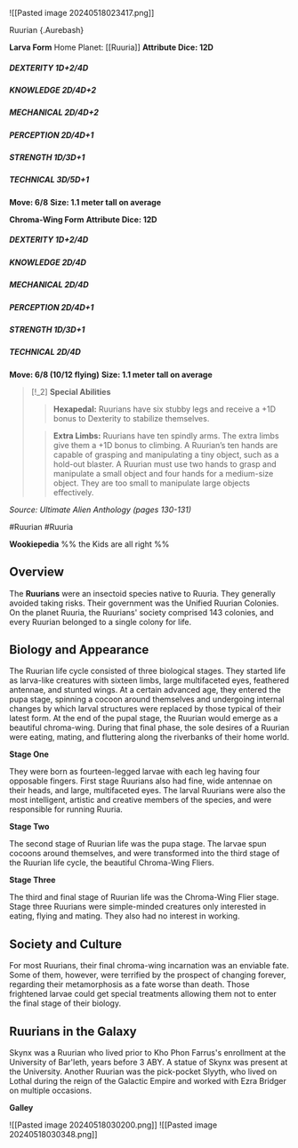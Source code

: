 ![[Pasted image 20240518023417.png]]

Ruurian {.Aurebash}

**Larva Form**
Home Planet: [[Ruuria]]
**Attribute Dice: 12D**
##### DEXTERITY 1D+2/4D
##### KNOWLEDGE 2D/4D+2
##### MECHANICAL 2D/4D+2
##### PERCEPTION 2D/4D+1
##### STRENGTH 1D/3D+1
##### TECHNICAL 3D/5D+1
**Move: 6/8**
**Size: 1.1 meter tall on average**

**Chroma-Wing Form**
**Attribute Dice: 12D**
##### DEXTERITY 1D+2/4D
##### KNOWLEDGE 2D/4D
##### MECHANICAL 2D/4D
##### PERCEPTION 2D/4D+1
##### STRENGTH 1D/3D+1
##### TECHNICAL 2D/4D
**Move: 6/8 (10/12 flying)**
**Size: 1.1 meter tall on average**

> [!_2] 
> **Special Abilities**
> > **Hexapedal:** Ruurians have six stubby legs and receive a +1D bonus to Dexterity to stabilize themselves.
> 
> > **Extra Limbs:** Ruurians have ten spindly arms. The extra limbs give them a +1D bonus to climbing. A Ruurian’s ten hands are capable of grasping and manipulating a tiny object, such as a hold-out blaster. A Ruurian must use two hands to grasp and manipulate a small object and four hands for a medium-size object. They are too small to manipulate large objects effectively.
> 

*Source: Ultimate Alien Anthology (pages 130-131)*

 #Ruurian #Ruuria
 
**Wookiepedia**
%% the Kids are all right %%
## Overview

The **Ruurians** were an insectoid species native to Ruuria. They generally avoided taking risks. Their government was the Unified Ruurian Colonies. On the planet Ruuria, the Ruurians' society comprised 143 colonies, and every Ruurian belonged to a single colony for life.

## Biology and Appearance

The Ruurian life cycle consisted of three biological stages. They started life as larva-like creatures with sixteen limbs, large multifaceted eyes, feathered antennae, and stunted wings. At a certain advanced age, they entered the pupa stage, spinning a cocoon around themselves and undergoing internal changes by which larval structures were replaced by those typical of their latest form. At the end of the pupal stage, the Ruurian would emerge as a beautiful chroma-wing. During that final phase, the sole desires of a Ruurian were eating, mating, and fluttering along the riverbanks of their home world.

**Stage One**

They were born as fourteen-legged larvae with each leg having four opposable fingers. First stage Ruurians also had fine, wide antennae on their heads, and large, multifaceted eyes. The larval Ruurians were also the most intelligent, artistic and creative members of the species, and were responsible for running Ruuria.

**Stage Two**

The second stage of Ruurian life was the pupa stage. The larvae spun cocoons around themselves, and were transformed into the third stage of the Ruurian life cycle, the beautiful Chroma-Wing Fliers.

**Stage Three**

The third and final stage of Ruurian life was the Chroma-Wing Flier stage. Stage three Ruurians were simple-minded creatures only interested in eating, flying and mating. They also had no interest in working.

## Society and Culture

For most Ruurians, their final chroma-wing incarnation was an enviable fate. Some of them, however, were terrified by the prospect of changing forever, regarding their metamorphosis as a fate worse than death. Those frightened larvae could get special treatments allowing them not to enter the final stage of their biology.

## Ruurians in the Galaxy

Skynx was a Ruurian who lived prior to Kho Phon Farrus's enrollment at the University of Bar'leth, years before 3 ABY. A statue of Skynx was present at the University. Another Ruurian was the pick-pocket Slyyth, who lived on Lothal during the reign of the Galactic Empire and worked with Ezra Bridger on multiple occasions.

**Galley**

![[Pasted image 20240518030200.png]]
![[Pasted image 20240518030348.png]]